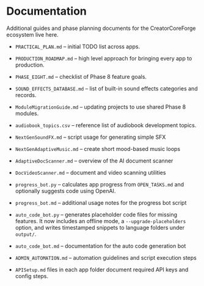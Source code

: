# Documentation

Additional guides and phase planning documents for the CreatorCoreForge ecosystem live here.

- `PRACTICAL_PLAN.md` – initial TODO list across apps.
- `PRODUCTION_ROADMAP.md` – high level approach for bringing every app to production.
- `PHASE_EIGHT.md` – checklist of Phase 8 feature goals.


- `SOUND_EFFECTS_DATABASE.md` – list of built-in sound effects categories and records.
- `ModuleMigrationGuide.md` – updating projects to use shared Phase 8 modules.
- `audiobook_topics.csv` – reference list of audiobook development topics.
- `NextGenSoundFX.md` – script usage for generating simple SFX
- `NextGenAdaptiveMusic.md` – create short mood-based music loops
- `AdaptiveDocScanner.md` – overview of the AI document scanner
- `DocVideoScanner.md` – document and video scanning utilities
- `progress_bot.py` – calculates app progress from `OPEN_TASKS.md` and optionally suggests code using OpenAI.
- `progress_bot.md` – additional usage notes for the progress bot script
 - `auto_code_bot.py` – generates placeholder code files for missing features. It now includes an offline mode, a `--upgrade-placeholders` option, and writes timestamped snippets to language folders under `output/`.
- `auto_code_bot.md` – documentation for the auto code generation bot
- `ADMIN_AUTOMATION.md` – automation guidelines and script execution steps

- `APISetup.md` files in each app folder document required API keys and config steps.

